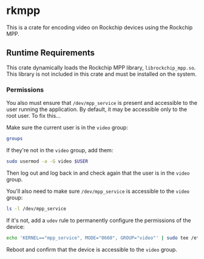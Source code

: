 # rkmpp

This is a crate for encoding video on Rockchip devices using the Rockchip MPP.

## Runtime Requirements

This crate dynamically loads the Rockchip MPP library, `librockchip_mpp.so`. This library is not included in this crate and must be installed on the system.

### Permissions

You also must ensure that `/dev/mpp_service` is present and accessible to the user running the application. By default, it may be accessible only to the root user. To fix this...

Make sure the current user is in the `video` group:

```bash
groups
```

If they're not in the `video` group, add them:

```bash
sudo usermod -a -G video $USER
```

Then log out and log back in and check again that the user is in the `video` group.

You'll also need to make sure `/dev/mpp_service` is accessible to the `video` group:

```bash
ls -l /dev/mpp_service
```

If it's not, add a `udev` rule to permanently configure the permissions of the device:

```bash
echo 'KERNEL=="mpp_service", MODE="0660", GROUP="video"' | sudo tee /etc/udev/rules.d/99-mpp_service.rules
```

Reboot and confirm that the device is accessible to the `video` group.
